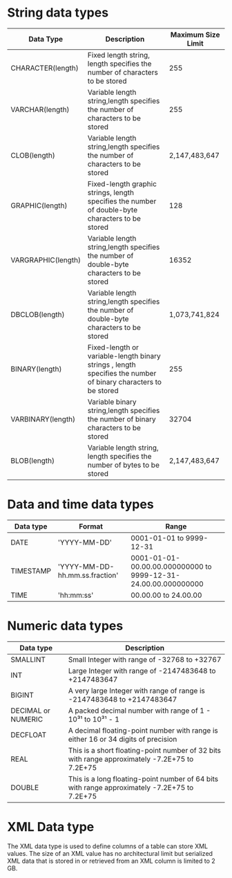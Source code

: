 # String data types

| Data Type |Description| Maximum Size Limit |
| --------- | ----------|--------------------|
|CHARACTER(length)|Fixed length string, length specifies the number of characters to be stored|255|
|VARCHAR(length)|Variable length string,length specifies the number of characters to be stored|255|
|CLOB(length)|Variable length string,length specifies the number of characters to be stored|2,147,483,647|
|GRAPHIC(length)|Fixed-length graphic strings, length specifies the number of double-byte characters to be stored|128|
|VARGRAPHIC(length)|Variable length string,length specifies the number of double-byte characters to be stored|16352| 
| DBCLOB(length) |Variable length string,length specifies the number of double-byte characters to be stored | 1,073,741,824 |
|BINARY(length)|Fixed-length or variable-length binary strings , length specifies the number of binary characters to be stored|255|
|VARBINARY(length)|Variable binary string,length specifies the number of binary characters to be stored|32704|
| BLOB(length) | Variable length string, length specifies the number of bytes to be stored  |2,147,483,647 |



# Data and time data types


| Data type | Format | Range |
| ---------- | ------ | ----- |
| DATE | 'YYYY-MM-DD' | 0001-01-01 to 9999-12-31 |
| TIMESTAMP | 'YYYY-MM-DD-hh.mm.ss.fraction' | 0001-01-01-00.00.00.000000000 to 9999-12-31-24.00.00.000000000 | 
| TIME | 'hh:mm:ss' |00.00.00 to 24.00.00 | 




# Numeric data types


| Data type | Description |
| ---------- | ------ | 
|SMALLINT| Small Integer with range of -32768 to +32767|
|INT| Large Integer with range of  -2147483648 to +2147483647|
|BIGINT| A very large Integer with range of  range is -2147483648 to +2147483647|
|DECIMAL or NUMERIC| A packed decimal number with range of 1 - 10³¹ to 10³¹ - 1|
|DECFLOAT|A decimal floating-point number with range is either 16 or 34 digits of precision|
|REAL|This is a short floating-point number of 32 bits with range  approximately -7.2E+75 to 7.2E+75|
|DOUBLE|This is a long floating-point number of 64 bits with range  approximately -7.2E+75 to 7.2E+75 |

# XML Data type

The XML data type is used to define columns of a table can store XML values.
The size of an XML value has no architectural limit but serialized XML data that is stored in or retrieved from an XML column is limited to 2 GB.